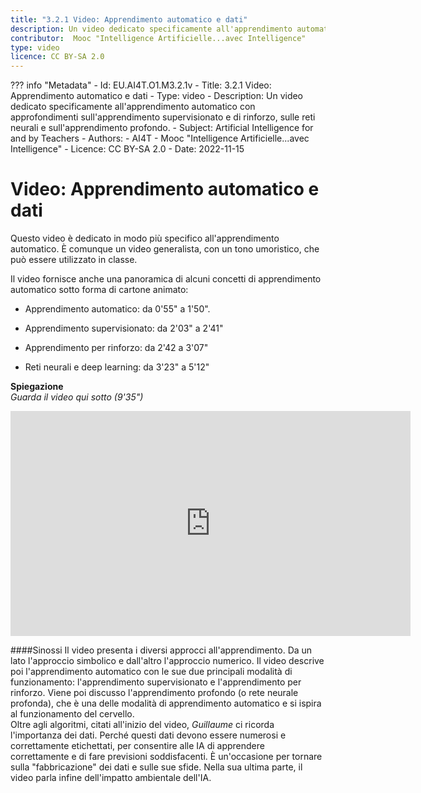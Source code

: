 ```yaml
---
title: "3.2.1 Video: Apprendimento automatico e dati"
description: Un video dedicato specificamente all'apprendimento automatico con approfondimenti sull'apprendimento supervisionato e di rinforzo, sulle reti neurali e sull'apprendimento profondo.  
contributor:  Mooc "Intelligence Artificielle...avec Intelligence"
type: video
licence: CC BY-SA 2.0
---
```

??? info "Metadata"
    - Id: EU.AI4T.O1.M3.2.1v
    - Title: 3.2.1 Video: Apprendimento automatico e dati
    - Type: video
    - Description: Un video dedicato specificamente all'apprendimento automatico con approfondimenti sull'apprendimento supervisionato e di rinforzo, sulle reti neurali e sull'apprendimento profondo.
    - Subject: Artificial Intelligence for and by Teachers
    - Authors:
        - AI4T 
        - Mooc "Intelligence Artificielle...avec Intelligence"
    - Licence: CC BY-SA 2.0
    - Date: 2022-11-15

# Video: Apprendimento automatico e dati
Questo video è dedicato in modo più specifico all'apprendimento automatico. È comunque un video generalista, con un tono umoristico, che può essere utilizzato in classe.

Il video fornisce anche una panoramica di alcuni concetti di apprendimento automatico sotto forma di cartone animato:

- Apprendimento automatico: da 0'55" a 1'50".

- Apprendimento supervisionato: da 2'03" a 2'41"

- Apprendimento per rinforzo: da 2'42 a 3'07"

- Reti neurali e deep learning: da 3'23" a 5'12"

**Spiegazione**  
_Guarda il video qui sotto (9'35")_

<center><iframe width="640" height="360" src="https://www.youtube.com/embed/i_O3N3f-kHQ?rel=0&showinfo=0&cc_load_policy=1&hl=en&modestbranding=1" frameborder="0" allowfullscreen></iframe></center>

####Sinossi
Il video presenta i diversi approcci all'apprendimento. Da un lato l'approccio simbolico e dall'altro l'approccio numerico.
Il video descrive poi l'apprendimento automatico con le sue due principali modalità di funzionamento: l'apprendimento supervisionato e l'apprendimento per rinforzo. Viene poi discusso l'apprendimento profondo (o rete neurale profonda), che è una delle modalità di apprendimento automatico e si ispira al funzionamento del cervello.  
Oltre agli algoritmi, citati all'inizio del video, _Guillaume_ ci ricorda l'importanza dei dati. Perché questi dati devono essere numerosi e correttamente etichettati, per consentire alle IA di apprendere correttamente e di fare previsioni soddisfacenti. È un'occasione per tornare sulla "fabbricazione" dei dati e sulle sue sfide.
Nella sua ultima parte, il video parla infine dell'impatto ambientale dell'IA.
